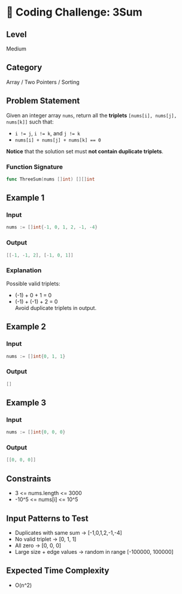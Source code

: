 # 🔺 Coding Challenge: 3Sum

## Level
Medium

## Category
Array / Two Pointers / Sorting

## Problem Statement
Given an integer array `nums`, return all the **triplets** `[nums[i], nums[j], nums[k]]` such that:

- `i != j`, `i != k`, and `j != k`
- `nums[i] + nums[j] + nums[k] == 0`

**Notice** that the solution set must **not contain duplicate triplets**.

### Function Signature
```go
func ThreeSum(nums []int) [][]int
```

## Example 1
### Input
```go
nums := []int{-1, 0, 1, 2, -1, -4}
```

### Output
```go
[[-1, -1, 2], [-1, 0, 1]]
```

### Explanation
Possible valid triplets:
- (-1) + 0 + 1 = 0
- (-1) + (-1) + 2 = 0  
Avoid duplicate triplets in output.

## Example 2
### Input
```go
nums := []int{0, 1, 1}
```

### Output
```go
[]
```

## Example 3
### Input
```go
nums := []int{0, 0, 0}
```

### Output
```go
[[0, 0, 0]]
```

## Constraints
- 3 <= nums.length <= 3000
- -10^5 <= nums[i] <= 10^5

## Input Patterns to Test
- Duplicates with same sum → [-1,0,1,2,-1,-4]
- No valid triplet → [0, 1, 1]
- All zero → [0, 0, 0]
- Large size + edge values → random in range [-100000, 100000]

## Expected Time Complexity
- O(n^2)
